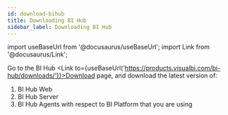 ```yaml
---
id: download-bihub
title: Downloading BI Hub
sidebar_label: Downloading BI Hub
---
```


import useBaseUrl from '@docusaurus/useBaseUrl';
import Link from '@docusaurus/Link';

Go to the BI Hub <Link to={useBaseUrl('https://products.visualbi.com/bi-hub/downloads/')}>Download page</Link>, and download the latest version of: 
  1. BI Hub Web
  2. BI Hub Server
  3. BI Hub Agents with respect to BI Platform that you are using